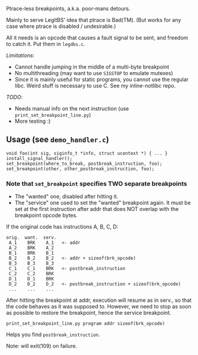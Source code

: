 Ptrace-less breakpoints, a.k.a. poor-mans detours.

Mainly to serve LegitBS' idea that ptrace is Bad(TM).
(But works for any case where ptrace is disabled / undesirable.)

All it needs is an opcode that causes a fault signal to be sent,
and freedom to catch it. Put them in `legdbs.c`.



*Limitations*:

- Cannot handle jumping in the middle of a multi-byte breakpoint
- No multithreading (may want to use `SIGSTOP` to emulate mutexes)
- Since it is mainly useful for static programs, you cannot use the regular libc. Weird stuff is necessary to use C. See my inline-notlibc repo. 


*TODO*:

- Needs manual info on the next instruction (use `print_set_breakpoint_line.py`)
- More testing :)



Usage (see `demo_handler.c`)
----------------------------

    void foo(int sig, siginfo_t *info, struct ucontext *) { ... }
    install_signal_handler();
    set_breakpoint(where_to_break, postbreak_instruction, foo);
    set_breakpoint(other, other_postbreak_instruction, foo);


### Note that `set_breakpoint` specifies TWO separate breakpoints

 - The "wanted" one, disabled after hitting it.
 - The "service" one used to set the "wanted" breakpoint again.
   It must be set at the first instruction after addr that does NOT
   overlap with the breakpoint opcode bytes.

If the original code has instructions A, B, C, D:

    orig.  want.  serv.
     A_1    BRK    A_1   <- addr
     A_2    BRK    A_2
     B_1    BRK    B_1
     B_2    B_2    B_2   <- addr + sizeof(brk_opcode)
     B_3    B_3    B_3
     C_1    C_1    BRK   <- postbreak_instruction
     C_2    C_2    BRK
     D_1    D_1    BRK
     D_2    D_2    D_2   <- postbreak_instruction + sizeof(brk_opcode)
     ...    ...    ...

After hitting the breakpoint at addr, execution will resume as in serv.,
so that the code behaves as it was supposed to.
However, we need to stop as soon as possible to restore the breakpoint,
hence the service breakpoint.

    print_set_breakpoint_line.py program addr sizeof(brk_opcode)

Helps you find `postbreak_instruction`.


Note: will exit(109) on failure.
